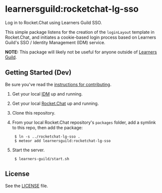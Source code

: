 # learnersguild:rocketchat-lg-sso

Log in to Rocket.Chat using Learners Guild SSO.

This simple package listens for the creation of the `loginLayout` template in Rocket.Chat, and initiates a cookie-based login process based on Learners Guild's SSO / Identity Management (IDM) service.

**NOTE:** This package will likely not be useful for anyone outside of [Learners Guild][learnersguild].

## Getting Started (Dev)

Be sure you've read the [instructions for contributing](./CONTRIBUTING.md).

1. Get your local [IDM][IDM] up and running.

2. Get your local [Rocket.Chat][Rocket.Chat] up and running.

3. Clone this repository.

4. From your local Rocket.Chat repository's `packages` folder, add a symlink to this repo, then add the package:

        $ ln -s ../rocketchat-lg-sso .
        $ meteor add learnersguild:rocketchat-lg-sso

5. Start the server.

        $ learners-guild/start.sh

## License

See the [LICENSE](./LICENSE) file.


[IDM]: https://github.com/LearnersGuild/idm
[Rocket.Chat]: https://github.com/LearnersGuild/Rocket.Chat
[learnersguild]: https://learnersguild.org/
